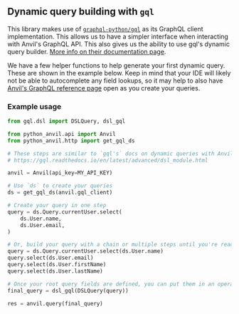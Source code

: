 ## Dynamic query building with `gql`

This library makes use of [`graphql-python/gql`](https://github.com/graphql-python/gql) as its GraphQL client
implementation. This allows us to have a simpler interface when interacting with Anvil's GraphQL API. This also gives us
the ability to use gql's dynamic query
builder. [More info on their documentation page](https://gql.readthedocs.io/en/latest/advanced/dsl_module.html).

We have a few helper functions to help generate your first dynamic query. These are shown in the example below.
Keep in mind that your IDE will likely not be able to autocomplete any field lookups, so it may help to also
have [Anvil's GraphQL reference page](https://www.useanvil.com/docs/api/graphql/reference/) open as you create your
queries.

### Example usage

```python
from gql.dsl import DSLQuery, dsl_gql

from python_anvil.api import Anvil
from python_anvil.http import get_gql_ds

# These steps are similar to `gql's` docs on dynamic queries with Anvil helper functions.
# https://gql.readthedocs.io/en/latest/advanced/dsl_module.html

anvil = Anvil(api_key=MY_API_KEY)

# Use `ds` to create your queries
ds = get_gql_ds(anvil.gql_client)

# Create your query in one step
query = ds.Query.currentUser.select(
    ds.User.name,
    ds.User.email,
)

# Or, build your query with a chain or multiple steps until you're ready to use it.
query = ds.Query.currentUser.select(ds.User.name)
query.select(ds.User.email)
query.select(ds.User.firstName)
query.select(ds.User.lastName)

# Once your root query fields are defined, you can put them in an operation using DSLQuery, DSLMutation or DSLSubscription:
final_query = dsl_gql(DSLQuery(query))

res = anvil.query(final_query)
```
